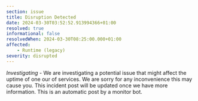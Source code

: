 ```yaml
---
section: issue
title: Disruption Detected
date: 2024-03-30T03:52:52.913994366+01:00
resolved: true
informational: false
resolvedWhen: 2024-03-30T08:25:00.000+01:00
affected:
    - Runtime (legacy)
severity: disrupted
---
```

*Investigating* - We are investigating a potential issue that might affect the uptime of one our of services. We are sorry for any inconvenience this may cause you. This incident post will be updated once we have more information.
This is an automatic post by a monitor bot.
